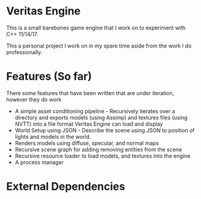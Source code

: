 # Veritas Engine
This is a small barebones game engine that I work on to experiment with C++ 11/14/17. 

This a personal project I work on in my spare time aside from the work I do professionally.

# Features (So far)
There some features that have been written that are under iteration, however they do work

* A simple asset conditioning pipeline - Recursively iterates over a directory and exports models (using Assimp) and textures files (using NVTT) into a file format Veritas Engine can load and display
* World Setup using JSON - Describe the scene using JSON to position of lights and models in the world.
* Renders models using diffuse, specular, and normal maps
* Recursive scene graph for adding removing entities from the scene
* Recursive resource loader to load models, and textures into the engine
* A process manager

# External Dependencies

